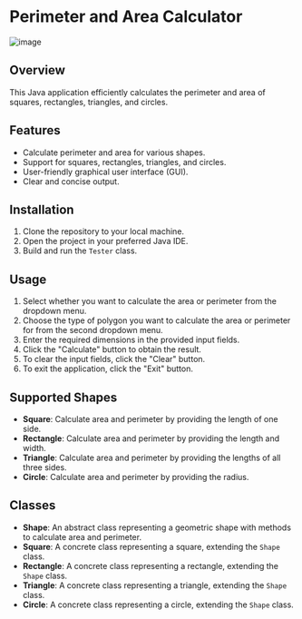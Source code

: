 # Perimeter and Area Calculator


![image](https://github.com/Hendrizzzz/CS122-Midterms-GroupProject2/assets/139997209/c8acdabb-46c7-4d46-93b6-4051db42ae46)


## Overview
This Java application efficiently calculates the perimeter and area of squares, rectangles, triangles, and circles.

## Features
- Calculate perimeter and area for various shapes.
- Support for squares, rectangles, triangles, and circles.
- User-friendly graphical user interface (GUI).
- Clear and concise output.

## Installation
1. Clone the repository to your local machine.
2. Open the project in your preferred Java IDE.
3. Build and run the `Tester` class.

## Usage
1. Select whether you want to calculate the area or perimeter from the dropdown menu.
2. Choose the type of polygon you want to calculate the area or perimeter for from the second dropdown menu.
3. Enter the required dimensions in the provided input fields.
4. Click the "Calculate" button to obtain the result.
5. To clear the input fields, click the "Clear" button.
6. To exit the application, click the "Exit" button.

## Supported Shapes
- **Square**: Calculate area and perimeter by providing the length of one side.
- **Rectangle**: Calculate area and perimeter by providing the length and width.
- **Triangle**: Calculate area and perimeter by providing the lengths of all three sides.
- **Circle**: Calculate area and perimeter by providing the radius.

## Classes
- **Shape**: An abstract class representing a geometric shape with methods to calculate area and perimeter.
- **Square**: A concrete class representing a square, extending the `Shape` class.
- **Rectangle**: A concrete class representing a rectangle, extending the `Shape` class.
- **Triangle**: A concrete class representing a triangle, extending the `Shape` class.
- **Circle**: A concrete class representing a circle, extending the `Shape` class.


